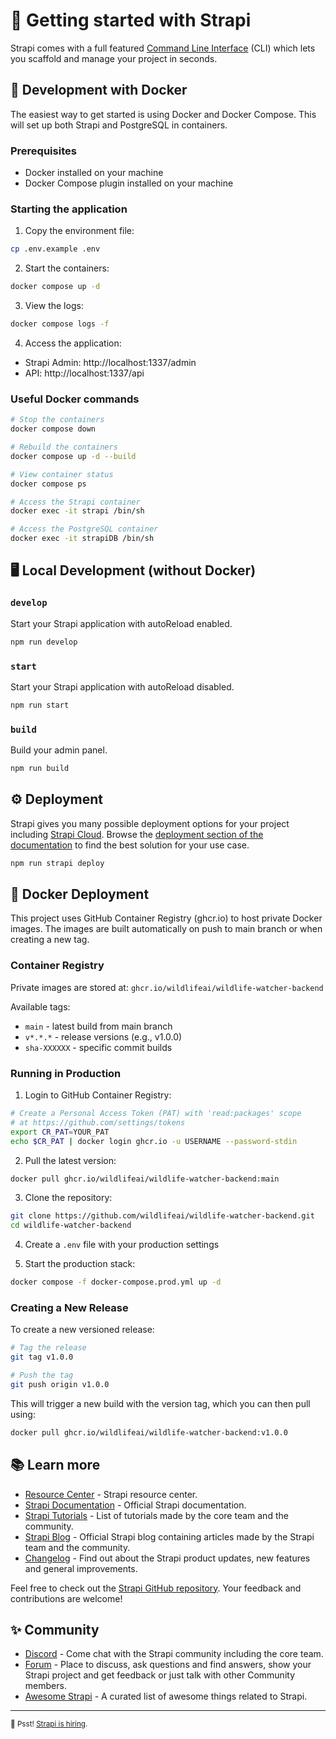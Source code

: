 # 🚀 Getting started with Strapi

Strapi comes with a full featured [Command Line Interface](https://docs.strapi.io/dev-docs/cli) (CLI) which lets you scaffold and manage your project in seconds.

## 🐳 Development with Docker

The easiest way to get started is using Docker and Docker Compose. This will set up both Strapi and PostgreSQL in containers.

### Prerequisites

- Docker installed on your machine
- Docker Compose plugin installed on your machine

### Starting the application

1. Copy the environment file:

```bash
cp .env.example .env
```

2. Start the containers:

```bash
docker compose up -d
```

3. View the logs:

```bash
docker compose logs -f
```

4. Access the application:

- Strapi Admin: http://localhost:1337/admin
- API: http://localhost:1337/api

### Useful Docker commands

```bash
# Stop the containers
docker compose down

# Rebuild the containers
docker compose up -d --build

# View container status
docker compose ps

# Access the Strapi container
docker exec -it strapi /bin/sh

# Access the PostgreSQL container
docker exec -it strapiDB /bin/sh
```

## 🖥️ Local Development (without Docker)

### `develop`

Start your Strapi application with autoReload enabled.

```bash
npm run develop
```

### `start`

Start your Strapi application with autoReload disabled.

```bash
npm run start
```

### `build`

Build your admin panel.

```bash
npm run build
```

## ⚙️ Deployment

Strapi gives you many possible deployment options for your project including [Strapi Cloud](https://cloud.strapi.io). Browse the [deployment section of the documentation](https://docs.strapi.io/dev-docs/deployment) to find the best solution for your use case.

```bash
npm run strapi deploy
```

## 🐋 Docker Deployment

This project uses GitHub Container Registry (ghcr.io) to host private Docker images. The images are built automatically on push to main branch or when creating a new tag.

### Container Registry

Private images are stored at: `ghcr.io/wildlifeai/wildlife-watcher-backend`

Available tags:

- `main` - latest build from main branch
- `v*.*.*` - release versions (e.g., v1.0.0)
- `sha-XXXXXX` - specific commit builds

### Running in Production

1. Login to GitHub Container Registry:

```bash
# Create a Personal Access Token (PAT) with 'read:packages' scope
# at https://github.com/settings/tokens
export CR_PAT=YOUR_PAT
echo $CR_PAT | docker login ghcr.io -u USERNAME --password-stdin
```

2. Pull the latest version:

```bash
docker pull ghcr.io/wildlifeai/wildlife-watcher-backend:main
```

3. Clone the repository:

```bash
git clone https://github.com/wildlifeai/wildlife-watcher-backend.git
cd wildlife-watcher-backend
```

4. Create a `.env` file with your production settings

5. Start the production stack:

```bash
docker compose -f docker-compose.prod.yml up -d
```

### Creating a New Release

To create a new versioned release:

```bash
# Tag the release
git tag v1.0.0

# Push the tag
git push origin v1.0.0
```

This will trigger a new build with the version tag, which you can then pull using:

```bash
docker pull ghcr.io/wildlifeai/wildlife-watcher-backend:v1.0.0
```

## 📚 Learn more

- [Resource Center](https://strapi.io/resource-center) - Strapi resource center.
- [Strapi Documentation](https://docs.strapi.io) - Official Strapi documentation.
- [Strapi Tutorials](https://strapi.io/tutorials) - List of tutorials made by the core team and the community.
- [Strapi Blog](https://docs.strapi.io) - Official Strapi blog containing articles made by the Strapi team and the community.
- [Changelog](https://strapi.io/changelog) - Find out about the Strapi product updates, new features and general improvements.

Feel free to check out the [Strapi GitHub repository](https://github.com/strapi/strapi). Your feedback and contributions are welcome!

## ✨ Community

- [Discord](https://discord.strapi.io) - Come chat with the Strapi community including the core team.
- [Forum](https://forum.strapi.io/) - Place to discuss, ask questions and find answers, show your Strapi project and get feedback or just talk with other Community members.
- [Awesome Strapi](https://github.com/strapi/awesome-strapi) - A curated list of awesome things related to Strapi.

---

<sub>🤫 Psst! [Strapi is hiring](https://strapi.io/careers).</sub>
